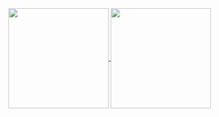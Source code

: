 <!-- ### Hi there 👋 -->

<a href="https://github.com/brennoe/github-readme-stats">
  <img height=200 align="center" src="https://github-readme-stats.vercel.app/api?username=brennoe&theme=radical" />
</a>
<a href="https://github.com/brennoe/convoychat">
  <img height=200 align="center" src="https://github-readme-stats.vercel.app/api/top-langs?username=brennoe&theme=radical&layout=compact&langs_count=8&card_width=320" />
</a>

<!--
- 🔭 I’m currently working on ...
- 🌱 I’m currently learning ...
- 👯 I’m looking to collaborate on ...
- 🤔 I’m looking for help with ...
- 💬 Ask me about ...
- 📫 How to reach me: ...
- 😄 Pronouns: ...
- ⚡ Fun fact: ...
-->

